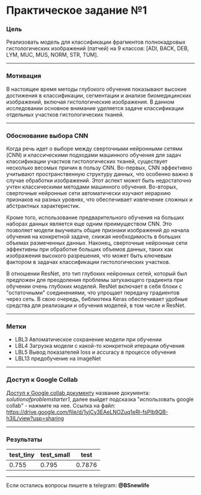 # Практическое задание №1

### Цель 
Реализовать модель для классификации фрагментов полнокадровых гистологических изображений (патчей) на 9 классов: [ADI, BACK, DEB, LYM, MUC, MUS, NORM, STR, TUM].
___

### Мотивация
В настоящее время методы глубокого обучения показывают высокие достижения в классификации, сегментации и анализе биомедицинских изображений, включая гистологические изображения. В данном исследовании основное внимание уделяется задаче классификации отдельных участков гистологических тканей.
___

### Обоснование выбора СNN
Когда речь идет о выборе между сверточными нейронными сетями (CNN) и классическими подходами машинного обучения для задач классификации участков гистологических тканей, существует несколько весомых причин в пользу CNN. Во-первых, CNN эффективно учитывают пространственную структуру данных, что особенно важно в случае обработки изображений. Этот аспект может быть недостаточно учтен классическими методами машинного обучения. Во-вторых, сверточные нейронные сети автоматически изучают иерархию признаков на разных уровнях, что обеспечивает извлечение сложных и абстрактных характеристик.

Кроме того, использование предварительного обучения на больших наборах данных является еще одним преимуществом CNN. Это позволяет модели выучивать общие признаки изображений до начала обучения на конкретной задаче, снижая необходимость в больших объемах размеченных данных. Наконец, сверточные нейронные сети эффективны при обработке больших объемов данных, таких как изображения высокого разрешения, что может быть ключевым фактором в задачах классификации гистологических участков.

В отношении ResNet, это тип глубоких нейронных сетей, который был предложен для преодоления проблемы затухающего градиента при обучении очень глубоких моделей. ResNet включает в себя блоки с "остаточными" соединениями, что упрощает передачу градиентов через сеть. В свою очередь, библиотека Keras обеспечивает удобные средства для реализации и обучения моделей, в том числе и ResNet.

___

### Метки
* LBL3 Автоматическое сохранение модели при обучении
* LBL4 Загрузка модели с какой-то конкретной итерации обучения
* LBL5 Вывод показателей loss и accuracy в процессе обучения
* LBL13 предобучение на imageNet
___

### Доступ к Google Collab

[Доступ к Google collab документу](https://drive.google.com/file/d/1yjCy3EAeLNOZuq1eRl-fsPIb9QB-h3IL/view?usp=sharing) название документа: _solutionofproblemstarter1_, далее выйдет подсказка "использовать google collab" - нажмите на нее. Ссылка на файл: <https://drive.google.com/file/d/1yjCy3EAeLNOZuq1eRl-fsPIb9QB-h3IL/view?usp=sharing>
___

### Результаты

| test_tiny | test_small | test |
|-------------|-------------|-------------|
| 0.755 | 0.795 | 0.7876 |
___

Если остались вопросы пишете в telegram: **@BSnewlife**

